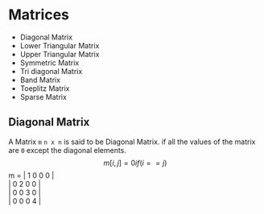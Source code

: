 # Matrices

- Diagonal Matrix
- Lower Triangular Matrix
- Upper Triangular Matrix
- Symmetric Matrix
- Tri diagonal Matrix
- Band Matrix
- Toeplitz Matrix
- Sparse Matrix

## Diagonal Matrix

A Matrix `m` `n x n` is said to be Diagonal Matrix. if all the values of the matrix are `0` except the diagonal elements.
$$m[i,j]=0  if(i==j) $$
m =
| 1 0 0 0 | <br/>
| 0 2 0 0 | <br/>
| 0 0 3 0 | <br/>
| 0 0 0 4 | <br/>

